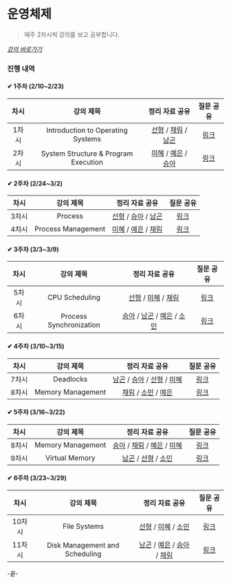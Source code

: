 # 운영체제

> 매주 2차시씩 강의를 보고 공부합니다.

_[강의 바로가기](http://www.kocw.net/home/cview.do?cid=3646706b4347ef09)_

### 진행 내역

#### ✔ 1주차 (2/10~2/23)

| 차시 | 강의 제목 | 정리 자료 공유 | 질문 공유 |
| :-----: | :-----: | :-----: | :-----: | 
| 1차시 | Introduction to Operating Systems | [선형](https://indecisive-phalange-003.notion.site/1-86270d0b949c49ad801f79e894aa23db) / [채림](https://www.notion.so/OS-065ee7ac516c43188d04569a13f1a3ce) / [남곤](https://ng-lee.notion.site/1-fe2e403f11724e01aeece6ded0079d36) | [링크](https://github.com/SSAFY-S0914/CS-Study/blob/main/1.%20%EC%9A%B4%EC%98%81%EC%B2%B4%EC%A0%9C/%EC%A7%88%EB%AC%B8%EB%AA%A9%EB%A1%9D/1%EC%A3%BC%EC%B0%A8.md) |
| 2차시 | System Structure & Program Execution | [미혜](https://hye12.notion.site/System-Structure-Program-Execution-d21895dfca724048a7ba764469cb11bc) / [예은](https://available-carol-098.notion.site/8cea3f8a5d094d118861f0bbc15dbe5d) / [승아](https://substantial-radish-aee.notion.site/System-Structure-Program-Execution-84d914998e644c10bf279de626b8661c) | [링크](https://github.com/SSAFY-S0914/CS-Study/blob/main/1.%20%EC%9A%B4%EC%98%81%EC%B2%B4%EC%A0%9C/%EC%A7%88%EB%AC%B8%EB%AA%A9%EB%A1%9D/2%EC%A3%BC%EC%B0%A8.md) |

#### ✔ 2주차 (2/24~3/2)

| 차시 | 강의 제목 | 정리 자료 공유 | 질문 공유 |
| :-----: | :-----: | :-----: | :-----: | 
| 3차시 | Process | [선형]() / [승아](https://substantial-radish-aee.notion.site/Process-c0148844f9ca4f20be31926f8d376e53) / [남곤](https://ng-lee.notion.site/3-0930b8051ada45fcbef1a7a0ed9a6666) | [링크](https://github.com/SSAFY-S0914/CS-Study/blob/main/1.%20%EC%9A%B4%EC%98%81%EC%B2%B4%EC%A0%9C/%EC%A7%88%EB%AC%B8%EB%AA%A9%EB%A1%9D/3%EC%A3%BC%EC%B0%A8.md) |
| 4차시 | Process Management | [미혜](https://www.notion.so/hye12/Process-69c53efad01441d2b44be76ae86ab61c?pvs=4) / [예은](https://available-carol-098.notion.site/OS-8000e2989a5a46018a044b091afe6ca4) / [채림](https://tropical-border-e6f.notion.site/Process-Management-f9bd5f5b6dba42ffa6f531aad255a399) | [링크](https://github.com/SSAFY-S0914/CS-Study/blob/main/1.%20%EC%9A%B4%EC%98%81%EC%B2%B4%EC%A0%9C/%EC%A7%88%EB%AC%B8%EB%AA%A9%EB%A1%9D/4%EC%A3%BC%EC%B0%A8.md) |

#### ✔ 3주차 (3/3~3/9)

| 차시 | 강의 제목 | 정리 자료 공유 | 질문 공유 |
| :-----: | :-----: | :-----: | :-----: | 
| 5차시 | CPU Scheduling | [선형](https://indecisive-phalange-003.notion.site/1-86270d0b949c49ad801f79e894aa23db) / [미혜]() / [채림](https://tropical-border-e6f.notion.site/CPU-Scheduling-da4bcb439c81498bb41974f80c4264e0) | [링크](https://github.com/SSAFY-S0914/CS-Study/blob/main/1.%20%EC%9A%B4%EC%98%81%EC%B2%B4%EC%A0%9C/%EC%A7%88%EB%AC%B8%EB%AA%A9%EB%A1%9D/5%EC%A3%BC%EC%B0%A8.md) |
| 6차시 | Process Synchronization | [승아](https://substantial-radish-aee.notion.site/Process-Synchronization-6654afcaa8d84502b2c36fd52e8ad197) / [남곤](https://ng-lee.notion.site/6-9a54aad1a85e4144a088d0b97f06a2b4) / [예은](https://available-carol-098.notion.site/Process-cc63b3fb31584971889892cf7951c195) / [소민](https://www.notion.so/0309-6c931d4f95da41b2824eea7c370ad014?pvs=4) | [링크](https://github.com/SSAFY-S0914/CS-Study/blob/main/1.%20%EC%9A%B4%EC%98%81%EC%B2%B4%EC%A0%9C/%EC%A7%88%EB%AC%B8%EB%AA%A9%EB%A1%9D/6%EC%A3%BC%EC%B0%A8.md) |

#### ✔ 4주차 (3/10~3/15)

| 차시 | 강의 제목 | 정리 자료 공유 | 질문 공유 |
| :-----: | :-----: | :-----: | :-----: | 
| 7차시 | Deadlocks | [남곤](https://ng-lee.notion.site/7-af15d01fc1c948819e8676d939e41b86) / [승아](https://substantial-radish-aee.notion.site/Deadlocks-6de4d02a8826470d87149b43a2eb3e08) / [선형](https://indecisive-phalange-003.notion.site/4-6e63455d885745119d45b9f528a89858) / [미혜]() | [링크](https://github.com/SSAFY-S0914/CS-Study/blob/main/1.%20%EC%9A%B4%EC%98%81%EC%B2%B4%EC%A0%9C/%EC%A7%88%EB%AC%B8%EB%AA%A9%EB%A1%9D/7%EC%A3%BC%EC%B0%A8.md) |
| 8차시 | Memory Management | [채림]() / [소민](https://www.notion.so/0315-5d59070b4feb4cdfa96e937bc93b601c?pvs=4) / [예은](https://www.notion.so/OS-8000e2989a5a46018a044b091afe6ca4) | [링크](https://github.com/SSAFY-S0914/CS-Study/blob/main/1.%20%EC%9A%B4%EC%98%81%EC%B2%B4%EC%A0%9C/%EC%A7%88%EB%AC%B8%EB%AA%A9%EB%A1%9D/8-1%EC%A3%BC%EC%B0%A8.md) |

#### ✔ 5주차 (3/16~3/22)

| 차시 | 강의 제목 | 정리 자료 공유 | 질문 공유 |
| :-----: | :-----: | :-----: | :-----: | 
| 8차시 | Memory Management | [승아](https://substantial-radish-aee.notion.site/Memory-Management-2-5892e0395a104d5ca25b57c68a9d4010) / [채림](https://tropical-border-e6f.notion.site/Memory-Management-3-4-9d3d753401d947cbb55cf4dbb08459cb) / [예은](https://available-carol-098.notion.site/OS-8000e2989a5a46018a044b091afe6ca4) / [미혜]() | [링크](https://github.com/SSAFY-S0914/CS-Study/blob/main/1.%20%EC%9A%B4%EC%98%81%EC%B2%B4%EC%A0%9C/%EC%A7%88%EB%AC%B8%EB%AA%A9%EB%A1%9D/8-2%EC%A3%BC%EC%B0%A8.md) |
| 9차시 | Virtual Memory | [남곤](https://ng-lee.notion.site/9-dbdf8d38102f489d86de6edd604f8446) / [선형](https://indecisive-phalange-003.notion.site/5-b8c2c99f1d8a4ad990b8323f4d971786) / [소민](https://fluorescent-polka-59d.notion.site/chap9-Virtual-Memory-7cf0f35294de4b9faa3e4669f859fda8) | [링크](https://github.com/SSAFY-S0914/CS-Study/blob/main/1.%20%EC%9A%B4%EC%98%81%EC%B2%B4%EC%A0%9C/%EC%A7%88%EB%AC%B8%EB%AA%A9%EB%A1%9D/9%EC%A3%BC%EC%B0%A8.md) |

#### ✔ 6주차 (3/23~3/29)

| 차시 | 강의 제목 | 정리 자료 공유 | 질문 공유 |
| :-----: | :-----: | :-----: | :-----: | 
| 10차시 | File Systems | [선형](https://indecisive-phalange-003.notion.site/6-ec6fa79ae40f4d2b99151060fe00814e) / [미혜]() / [소민](https://www.notion.so/0330-File-System-5e81d44dbd9b48e4b621960de44d7bf8) | [링크](https://github.com/SSAFY-S0914/CS-Study/blob/main/1.%20%EC%9A%B4%EC%98%81%EC%B2%B4%EC%A0%9C/%EC%A7%88%EB%AC%B8%EB%AA%A9%EB%A1%9D/10%EC%A3%BC%EC%B0%A8.md) |
| 11차시 | Disk Management and Scheduling | [남곤]() / [예은](https://available-carol-098.notion.site/Disk-Management-and-Scheduling-b73474bf0879472599be120329dceccb) / [승아](https://www.notion.so/Disk-Management-Scheduling-a8043a09f86b4401a189bb07e54d4597) / [채림](https://tropical-border-e6f.notion.site/11-568f3da752e945ec83a70585bc0255d6) | [링크](https://github.com/SSAFY-S0914/CS-Study/blob/main/1.%20%EC%9A%B4%EC%98%81%EC%B2%B4%EC%A0%9C/%EC%A7%88%EB%AC%B8%EB%AA%A9%EB%A1%9D/11%EC%A3%BC%EC%B0%A8.md) |

-끝-
